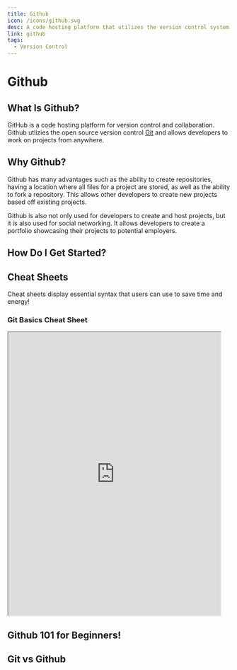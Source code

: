 ```yaml
---
title: Github
icon: /icons/github.svg
desc: A code hosting platform that utilizes the version control system Git
link: github
tags:
  - Version Control
---
```


# Github

## What Is Github?

GitHub is a code hosting platform for version control and collaboration. Github
utlizies the open source version control [Git](./git) and allows developers to
work on projects from anywhere.

<VideoContainer vid-src="https://www.youtube.com/embed/w3jLJU7DT5E"></VideoContainer>

## Why Github?

Github has many advantages such as the ability to create repositories, having a
location where all files for a project are stored, as well as the ability to
fork a repository. This allows other developers to create new projects based off
existing projects.

Github is also not only used for developers to create and host projects, but it
is also used for social networking. It allows developers to create a portfolio
showcasing their projects to potential employers.

<grid-1-x-2 button="Start Learning!" link="https://www.thebalancecareers.com/what-is-github-and-why-should-i-use-it-2071946" img-src="https://www.freecodecamp.org/news/content/images/2019/11/cover-pic.jpeg" desc="A more indepth introduction to Github" button="Start Reading!"></grid-1-x-2>

## How Do I Get Started?

<grid-1-x-2 :reversed="true" button="Start Learning!" link="https://lab.github.com/githubtraining/introduction-to-github" img-src="https://repository-images.githubusercontent.com/136195276/40cbd080-586d-11ea-94a3-6ca7934240ad" desc="Learn how to use Github through an interactive free course offer by Github!" button="Start Learning!"></grid-1-x-2>

## Cheat Sheets

Cheat sheets display essential syntax that users can use to save time and
energy!

<div class="scrolling-wrapper">
  
  <div class="scroll-child">

### Git Basics Cheat Sheet

   <iframe src="https://education.github.com/git-cheat-sheet-education.pdf" width="480" height="640"></iframe>
   </div>
</div>

## Github 101 for Beginners!

<VideoContainer vid-src="https://www.youtube.com/embed/SWYqp7iY_Tc"></VideoContainer>

## Git vs Github

<VideoContainer vid-src="https://www.youtube.com/embed/wpISo9TNjfU"></VideoContainer>
